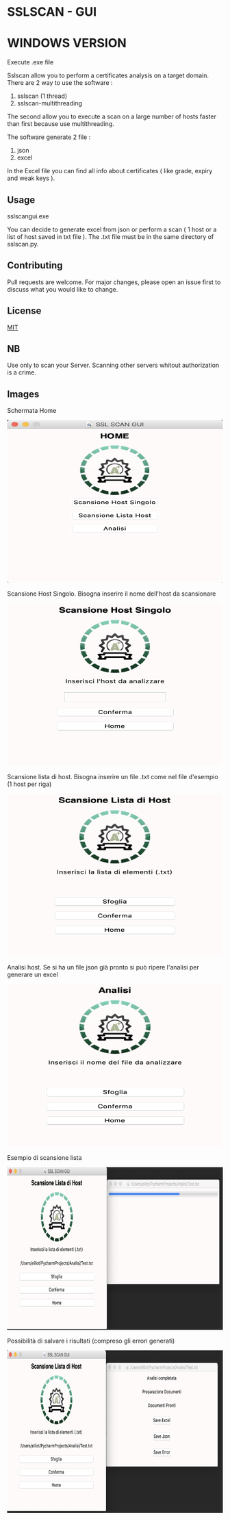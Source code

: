 # SSLSCAN - GUI

# WINDOWS VERSION

Execute .exe file

Sslscan allow you to perform a certificates analysis on a target domain. There are 2 way to use the software :

1) sslscan (1 thread)
2) sslscan-multithreading

The second allow you to execute a scan on a large number of hosts faster than first because use multithreading. 

The software generate 2 file :

1) json
2) excel 

In the Excel file you can find all info about certificates ( like grade, expiry and weak keys ).

## Usage

sslscangui.exe

You can decide to generate excel from json or perform a scan ( 1 host or a list of host saved in txt file ). The .txt file must be in the same directory of sslscan.py.

## Contributing
Pull requests are welcome. For major changes, please open an issue first to discuss what you would like to change.

## License
[MIT](https://github.com/jhacker91/sslscan/blob/master/License.txt)

## NB
Use only to scan your Server. Scanning other servers whitout authorization is a crime.

## Images

Schermata Home

<img src="ph/Schermata 2020-06-07 alle 19.41.15.png" width="550" height="380">

Scansione Host Singolo. Bisogna inserire il nome dell'host da scansionare

<img src="ph/Schermata 2020-06-07 alle 19.41.22.png" width="550" height="380">

Scansione lista di host. Bisogna inserire un file .txt come nel file d'esempio (1 host per riga)

<img src="ph/Schermata 2020-06-07 alle 19.41.30.png" width="550" height="380">

Analisi host. Se si ha un file json già pronto si può ripere l'analisi per generare un excel

<img src="ph/Schermata 2020-06-07 alle 19.41.38.png" width="550" height="380">

Esempio di scansione lista

<img src="ph/Schermata 2020-06-07 alle 19.42.46.png" width="550" height="380">

Possibilità di salvare i risultati (compreso gli errori generati)

<img src="ph/Schermata 2020-06-07 alle 19.43.08.png" width="550" height="380">



